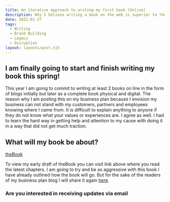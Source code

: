 ```yaml
---
title: An iterative approach to writing my first book (Online) 
description: Why I believe writing a book on the web is superior to the alternative.
date: 2022-01-27
tags:
  - Writing
  - Brand Building
  - Legacy
  - Disruptive
layout: layouts/post.njk
---
```


## I am finally going to start and finish writing my book this spring!

This year I am going to commit to writing at least 2 books on line in the form of 
blogs initially but later as a complete book physical and digital. The reason why I am posting this on my business plan because I envision my business can not stand with my customers, partners and employees knowing where I came from. It is difficult to explain anything to anyone if they do not know what your values or experiences are. I agree as well. I had to learn the hard way in getting help and attention to my cause with doing it in a way that did not get much traction.

## What will my book be about?
 
[theBook](https://festive-mestorf-340dff.netlify.app/mental-health-field/)

To view my early draft of theBook you can visit link above where you read the latest chapters. I am going to try and be as aggressive with this book I have already outlined how the book will go. But for the sake of the readers of my business plan blog I will share it again [here](https://thebook.lrnecgysiam.com/introdutions/). 

### Are you interested in receiving updates via email

